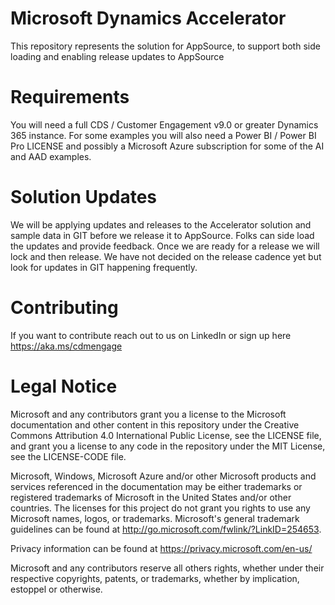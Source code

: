 
# Microsoft Dynamics Accelerator

This repository represents the solution for AppSource, to support both side loading and enabling release updates to AppSource

# Requirements

You will need a full CDS / Customer Engagement v9.0 or greater Dynamics 365 instance. For some examples you will also need a Power BI / Power BI Pro LICENSE and possibly a Microsoft Azure subscription for some of the AI and AAD examples.

# Solution Updates

We will be applying updates and releases to the Accelerator solution and sample data in GIT before we release it to AppSource. Folks can side load the updates and provide feedback. Once we are ready for a release we will lock and then release. We have not decided on the release cadence yet but look for updates in GIT happening frequently.

# Contributing

If you want to contribute reach out to us on LinkedIn or sign up here https://aka.ms/cdmengage 

# Legal Notice

Microsoft and any contributors grant you a license to the Microsoft documentation and other content in this repository under the Creative Commons Attribution 4.0 International Public License, see the LICENSE file, and grant you a license to any code in the repository under the MIT License, see the LICENSE-CODE file.

Microsoft, Windows, Microsoft Azure and/or other Microsoft products and services referenced in the documentation may be either trademarks or registered trademarks of Microsoft in the United States and/or other countries. The licenses for this project do not grant you rights to use any Microsoft names, logos, or trademarks. Microsoft's general trademark guidelines can be found at http://go.microsoft.com/fwlink/?LinkID=254653.

Privacy information can be found at https://privacy.microsoft.com/en-us/

Microsoft and any contributors reserve all others rights, whether under their respective copyrights, patents, or trademarks, whether by implication, estoppel or otherwise.
